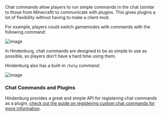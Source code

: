 Chat commands allow players to run simple commands in the chat (similar to those from Minecraft) to communicate with plugins. This gives plugins a lot of flexibility without having to make a client mod.

For example, players could switch gamemodes with commands with the following command:

![image](https://user-images.githubusercontent.com/60631511/143772589-e7cad6cb-b528-4b03-9f61-69465f9ed15f.png)

In Hindenburg, chat commands are designed to be as simple to use as possible, so players don't have a hard time using them.

Hindenburg also has a built-in `/help` command:

![image](https://user-images.githubusercontent.com/60631511/143772648-ed5e25b9-5420-47aa-9cbb-4af6bcee62ac.png)

### Chat Commands and Plugins
Hindenburg provides a great and simple API for registering chat commands as a plugin, [check out the guide on registering custom chat commands for more information](../Plugins/Chat%20Commands.html).
